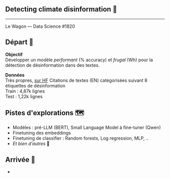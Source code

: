 ## Detecting climate disinformation 📝

---
Le Wagon — Data Science #1820

## Départ 🚀  
**Objectif**  
Développer un modèle *performant* (% accuracy) et *frugal* (Wh) pour la détection de désinformation dans des textes.

**Données**  
Très propres, [sur HF](https://huggingface.co/datasets/QuotaClimat/frugalaichallenge-text-train)
Citations de textes (EN) catégorisées suivant 8 étiquettes de désinformation  
Train : 4,87k lignes  
Test : 1,22k lignes  

## Pistes d'explorations 🗺️
- Modèles : pré-LLM (BERT), Small Language Model à fine-tuner (Qwen)
- Finetuning des embeddings
- Finetuning de classifier : Random forests, Log regression, MLP, ..
- *Et bien d’autres*  🥰

## Arrivée 🏁
- 
